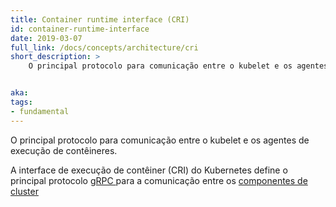 ```yaml
---
title: Container runtime interface (CRI)
id: container-runtime-interface
date: 2019-03-07
full_link: /docs/concepts/architecture/cri
short_description: >
    O principal protocolo para comunicação entre o kubelet e os agentes de execução de contêineres.


aka:
tags:
- fundamental
---
```

O principal protocolo para comunicação entre o kubelet e os agentes de execução de contêineres.

<!--more-->

A interface de execução de contêiner (CRI) do Kubernetes define o principal protocolo [ gRPC ](https://grpc.io) para a comunicação entre os [ componentes de cluster ](/docs/concepts/overview/components.md)